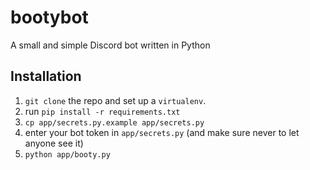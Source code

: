# bootybot
A small and simple Discord bot written in Python

## Installation

1. `git clone` the repo and set up a `virtualenv`.
2. run `pip install -r requirements.txt`
3. `cp app/secrets.py.example app/secrets.py`
4. enter your bot token in `app/secrets.py` (and make sure never to let anyone see it)
5. `python app/booty.py`
